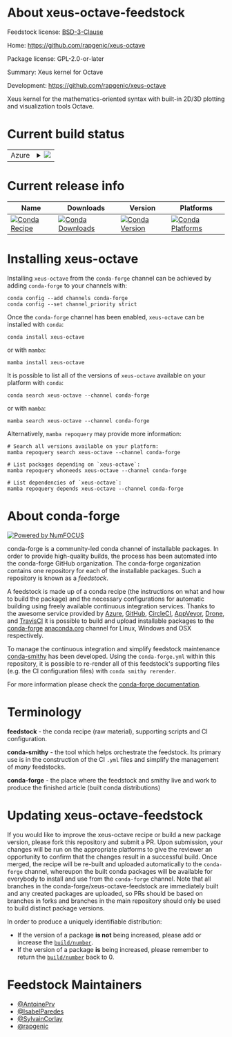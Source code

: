 About xeus-octave-feedstock
===========================

Feedstock license: [BSD-3-Clause](https://github.com/conda-forge/xeus-octave-feedstock/blob/main/LICENSE.txt)

Home: https://github.com/rapgenic/xeus-octave

Package license: GPL-2.0-or-later

Summary: Xeus kernel for Octave

Development: https://github.com/rapgenic/xeus-octave

Xeus kernel for the mathematics-oriented syntax with built-in
2D/3D plotting and visualization tools Octave.

Current build status
====================


<table>
    
  <tr>
    <td>Azure</td>
    <td>
      <details>
        <summary>
          <a href="https://dev.azure.com/conda-forge/feedstock-builds/_build/latest?definitionId=26434&branchName=main">
            <img src="https://dev.azure.com/conda-forge/feedstock-builds/_apis/build/status/xeus-octave-feedstock?branchName=main">
          </a>
        </summary>
        <table>
          <thead><tr><th>Variant</th><th>Status</th></tr></thead>
          <tbody><tr>
              <td>linux_64</td>
              <td>
                <a href="https://dev.azure.com/conda-forge/feedstock-builds/_build/latest?definitionId=26434&branchName=main">
                  <img src="https://dev.azure.com/conda-forge/feedstock-builds/_apis/build/status/xeus-octave-feedstock?branchName=main&jobName=linux&configuration=linux%20linux_64_" alt="variant">
                </a>
              </td>
            </tr><tr>
              <td>osx_64</td>
              <td>
                <a href="https://dev.azure.com/conda-forge/feedstock-builds/_build/latest?definitionId=26434&branchName=main">
                  <img src="https://dev.azure.com/conda-forge/feedstock-builds/_apis/build/status/xeus-octave-feedstock?branchName=main&jobName=osx&configuration=osx%20osx_64_" alt="variant">
                </a>
              </td>
            </tr><tr>
              <td>osx_arm64</td>
              <td>
                <a href="https://dev.azure.com/conda-forge/feedstock-builds/_build/latest?definitionId=26434&branchName=main">
                  <img src="https://dev.azure.com/conda-forge/feedstock-builds/_apis/build/status/xeus-octave-feedstock?branchName=main&jobName=osx&configuration=osx%20osx_arm64_" alt="variant">
                </a>
              </td>
            </tr>
          </tbody>
        </table>
      </details>
    </td>
  </tr>
</table>

Current release info
====================

| Name | Downloads | Version | Platforms |
| --- | --- | --- | --- |
| [![Conda Recipe](https://img.shields.io/badge/recipe-xeus--octave-green.svg)](https://anaconda.org/conda-forge/xeus-octave) | [![Conda Downloads](https://img.shields.io/conda/dn/conda-forge/xeus-octave.svg)](https://anaconda.org/conda-forge/xeus-octave) | [![Conda Version](https://img.shields.io/conda/vn/conda-forge/xeus-octave.svg)](https://anaconda.org/conda-forge/xeus-octave) | [![Conda Platforms](https://img.shields.io/conda/pn/conda-forge/xeus-octave.svg)](https://anaconda.org/conda-forge/xeus-octave) |

Installing xeus-octave
======================

Installing `xeus-octave` from the `conda-forge` channel can be achieved by adding `conda-forge` to your channels with:

```
conda config --add channels conda-forge
conda config --set channel_priority strict
```

Once the `conda-forge` channel has been enabled, `xeus-octave` can be installed with `conda`:

```
conda install xeus-octave
```

or with `mamba`:

```
mamba install xeus-octave
```

It is possible to list all of the versions of `xeus-octave` available on your platform with `conda`:

```
conda search xeus-octave --channel conda-forge
```

or with `mamba`:

```
mamba search xeus-octave --channel conda-forge
```

Alternatively, `mamba repoquery` may provide more information:

```
# Search all versions available on your platform:
mamba repoquery search xeus-octave --channel conda-forge

# List packages depending on `xeus-octave`:
mamba repoquery whoneeds xeus-octave --channel conda-forge

# List dependencies of `xeus-octave`:
mamba repoquery depends xeus-octave --channel conda-forge
```


About conda-forge
=================

[![Powered by
NumFOCUS](https://img.shields.io/badge/powered%20by-NumFOCUS-orange.svg?style=flat&colorA=E1523D&colorB=007D8A)](https://numfocus.org)

conda-forge is a community-led conda channel of installable packages.
In order to provide high-quality builds, the process has been automated into the
conda-forge GitHub organization. The conda-forge organization contains one repository
for each of the installable packages. Such a repository is known as a *feedstock*.

A feedstock is made up of a conda recipe (the instructions on what and how to build
the package) and the necessary configurations for automatic building using freely
available continuous integration services. Thanks to the awesome service provided by
[Azure](https://azure.microsoft.com/en-us/services/devops/), [GitHub](https://github.com/),
[CircleCI](https://circleci.com/), [AppVeyor](https://www.appveyor.com/),
[Drone](https://cloud.drone.io/welcome), and [TravisCI](https://travis-ci.com/)
it is possible to build and upload installable packages to the
[conda-forge](https://anaconda.org/conda-forge) [anaconda.org](https://anaconda.org/)
channel for Linux, Windows and OSX respectively.

To manage the continuous integration and simplify feedstock maintenance
[conda-smithy](https://github.com/conda-forge/conda-smithy) has been developed.
Using the ``conda-forge.yml`` within this repository, it is possible to re-render all of
this feedstock's supporting files (e.g. the CI configuration files) with ``conda smithy rerender``.

For more information please check the [conda-forge documentation](https://conda-forge.org/docs/).

Terminology
===========

**feedstock** - the conda recipe (raw material), supporting scripts and CI configuration.

**conda-smithy** - the tool which helps orchestrate the feedstock.
                   Its primary use is in the construction of the CI ``.yml`` files
                   and simplify the management of *many* feedstocks.

**conda-forge** - the place where the feedstock and smithy live and work to
                  produce the finished article (built conda distributions)


Updating xeus-octave-feedstock
==============================

If you would like to improve the xeus-octave recipe or build a new
package version, please fork this repository and submit a PR. Upon submission,
your changes will be run on the appropriate platforms to give the reviewer an
opportunity to confirm that the changes result in a successful build. Once
merged, the recipe will be re-built and uploaded automatically to the
`conda-forge` channel, whereupon the built conda packages will be available for
everybody to install and use from the `conda-forge` channel.
Note that all branches in the conda-forge/xeus-octave-feedstock are
immediately built and any created packages are uploaded, so PRs should be based
on branches in forks and branches in the main repository should only be used to
build distinct package versions.

In order to produce a uniquely identifiable distribution:
 * If the version of a package **is not** being increased, please add or increase
   the [``build/number``](https://docs.conda.io/projects/conda-build/en/latest/resources/define-metadata.html#build-number-and-string).
 * If the version of a package **is** being increased, please remember to return
   the [``build/number``](https://docs.conda.io/projects/conda-build/en/latest/resources/define-metadata.html#build-number-and-string)
   back to 0.

Feedstock Maintainers
=====================

* [@AntoinePrv](https://github.com/AntoinePrv/)
* [@IsabelParedes](https://github.com/IsabelParedes/)
* [@SylvainCorlay](https://github.com/SylvainCorlay/)
* [@rapgenic](https://github.com/rapgenic/)

